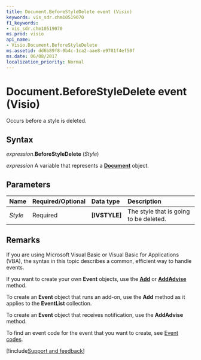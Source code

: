 ```yaml
---
title: Document.BeforeStyleDelete event (Visio)
keywords: vis_sdr.chm10519070
f1_keywords:
- vis_sdr.chm10519070
ms.prod: visio
api_name:
- Visio.Document.BeforeStyleDelete
ms.assetid: dd6b89f8-0b4c-1ca2-aae8-e9781f4ef50f
ms.date: 06/08/2017
localization_priority: Normal
---
```



# Document.BeforeStyleDelete event (Visio)

Occurs before a style is deleted.


## Syntax

_expression_.**BeforeStyleDelete** (_Style_)

_expression_ A variable that represents a **[Document](Visio.Document.md)** object.


## Parameters

|Name|Required/Optional|Data type|Description|
|:-----|:-----|:-----|:-----|
| _Style_|Required| **[IVSTYLE]**|The style that is going to be deleted.|

## Remarks

If you are using Microsoft Visual Basic or Visual Basic for Applications (VBA), the syntax in this topic describes a common, efficient way to handle events.

If you want to create your own **Event** objects, use the **[Add](visio.eventlist.add.md)** or **[AddAdvise](visio.eventlist.addadvise.md)** method. 

To create an **Event** object that runs an add-on, use the **Add** method as it applies to the **EventList** collection. 

To create an **Event** object that receives notification, use the **AddAdvise** method. 

To find an event code for the event that you want to create, see [Event codes](../visio/Concepts/event-codesvisio.md).

[!include[Support and feedback](~/includes/feedback-boilerplate.md)]